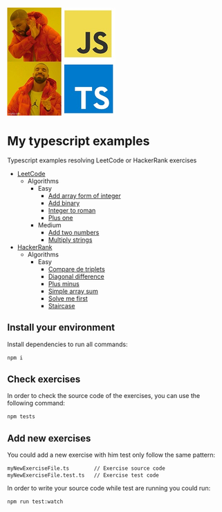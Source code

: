 ![meme](./assets/meme.jpg)
# My typescript examples

Typescript examples resolving LeetCode or HackerRank exercises

* [LeetCode](https://leetcode.com)
    * Algorithms
        * Easy
          * [Add array form of integer](https://leetcode.com/problems/add-to-array-form-of-integer/)
          * [Add binary](https://leetcode.com/problems/add-binary/)
          * [Integer to roman](https://leetcode.com/problems/integer-to-roman/)
          * [Plus one](https://leetcode.com/problems/plus-one/)
        * Medium
          * [Add two numbers](https://leetcode.com/problems/add-two-numbers/)
          * [Multiply strings](https://leetcode.com/problems/multiply-strings/)
* [HackerRank](https://www.hackerrank.com)
    * Algorithms
        * Easy
          * [Compare de triplets](./src/hackerrank/algorithms/easy/compareTheTriplets.md)
          * [Diagonal difference](./src/hackerrank/algorithms/easy/diagonalDifference.md)
          * [Plus minus](./src/hackerrank/algorithms/easy/plusMinus.md)
          * [Simple array sum](./src/hackerrank/algorithms/easy/simpleArraySum.md)
          * [Solve me first](./src/hackerrank/algorithms/easy/solveMefirst.md)
          * [Staircase](./src/hackerrank/algorithms/easy/staircase.md)

## Install your environment

Install dependencies to run all commands:

```bash
npm i
```

## Check exercises

In order to check the source code of the exercises, you can use the following command:

```bash
npm tests
```

## Add new exercises

You could add a new exercise with him test only follow the same pattern:

```
myNewExerciseFile.ts        // Exercise source code
myNewExerciseFile.test.ts   // Exercise test code
```

In order to write your source code while test are running you could run:

```bash
npm run test:watch
```
